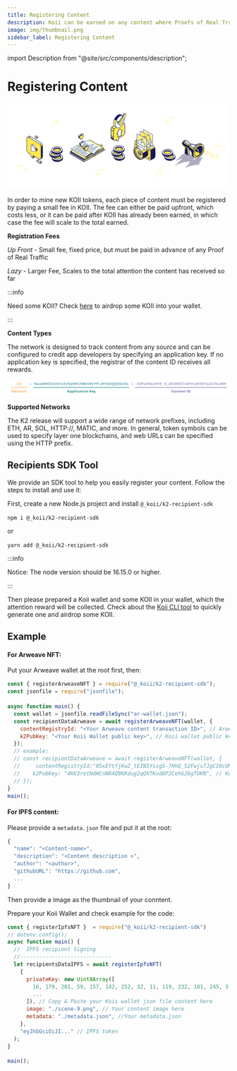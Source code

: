 ```yaml
---
title: Registering Content
description: Koii can be earned on any content where Proofs of Real Traffic are submitted.
image: img/thumbnail.png
sidebar_label: Registering Content
---
```


import Description from "@site/src/components/description";

# Registering Content

![banner](../img/Registering%20Content.svg)

<Description
  text="Koii can be earned on any content where Proofs of Real Traffic are submitted."
/>

In order to mine new KOII tokens, each piece of content must be registered by paying a small fee in KOII. The fee can either be paid upfront, which costs less, or it can be paid after KOII has already been earned, in which case the fee will scale to the total earned.

**Registration Fees**

_Up Front -_ Small fee, fixed price, but must be paid in advance of any Proof of Real Traffic

_Lazy_ - Larger Fee, Scales to the total attention the content has received so far

:::info

Need some KOII? Check [here](/develop/koii-software-toolkit-sdk/wallet-and-faucet) to airdrop some KOII into your wallet.

:::

**Content Types**

The network is designed to track content from any source and can be configured to credit app developers by specifying an application key. If no application key is specified, the registrar of the content ID receives all rewards. &#x20;

![banner](../img/Line%20Registering%20Content.svg)

<Description
  text="Any piece of content can be registered for Attention Mining by constructing a URI like the one above, where the network key, application key, and content id contain valid data."
/>

**Supported Networks**

The K2 release will support a wide range of network prefixes, including ETH, AR, SOL, HTTP://, MATIC, and more. In general, token symbols can be used to specify layer one blockchains, and web URLs can be specified using the HTTP prefix.

## Recipients SDK Tool

We provide an SDK tool to help you easily register your content. Follow the steps to install and use it:

First, create a new Node.js project and install `@_koii/k2-recipient-sdk`

`npm i @_koii/k2-recipient-sdk`

or

`yarn add @_koii/k2-recipient-sdk`

:::info

Notice: The node version should be 16.15.0 or higher.

:::

Then please prepared a Koii wallet and some KOII in your wallet, which the attention reward will be collected. Check about the [Koii CLI tool](/develop/koii-software-toolkit-sdk/using-the-cli) to quickly generate one and airdrop some KOII.

## Example

#### For Arweave NFT:

Put your Arweave wallet at the root first, then:

```jsx title="registerArweave.js"
const { registerArweaveNFT } = require("@_koii/k2-recipient-sdk");
const jsonfile = require("jsonfile");

async function main() {
  const wallet = jsonfile.readFileSync("ar-wallet.json");
  const recipientDataArweave = await registerArweaveNFT(wallet, {
    contentRegistryId: "<Your Arweave content transaction ID>", // Arweave transcation id
    k2PubKey: "<Your Koii Wallet public key>", // Koii wallet public key
  });
  // example:
  // const recipientDataArweave = await registerArweaveNFT(wallet, {
  //     contentRegistryId:"05xEYtfjKwZ_tEIN5Yssg5-7HhQ_52Fwjs7JgCI0cOM", // Arweave transcation id
  //    k2PubKey: "4HV3retNdHCnNR4Q9KKdug2qQXTKvd8PJCehGJ6gTUKN", // Koii wallet public key
  // });
}
main();
```

#### For IPFS content:

Please provide a `metadata.json` file and put it at the root:

```jsx title="metadata.json"
{
  "name": "<Content-name>",
  "description": "<Content description >",
  "author": "<author>",
  "githubURL": "https://github.com",
  ...
}
```

Then provide a image as the thumbnail of your conntent.

Prepare your Koii Wallet and check example for the code:

```jsx title="registerIPFS.js"
const { registerIpfsNFT }  = require("@_koii/k2-recipient-sdk")
// dotenv.config();
async function main() {
  //  IPFS recipient Signing
  //-----------------------------
  let recipientsDataIPFS = await registerIpfsNFT(
    {
      privateKey: new Uint8Array([
        16, 179, 201, 59, 157, 142, 252, 32, 11, 119, 232, 101, 245, 5, 225,
        ...
      ]), // Copy & Paste your Koii wallet json file content here
      image: "./scene-9.png", // Your content image here
      metadata: "./metadata.json", //Your metadata.json
    },
    "eyJhbGciOiJI..." // IPFS token
  );
}

main();
```
